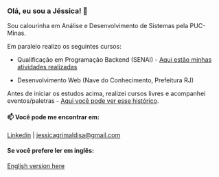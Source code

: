### Olá, eu sou a Jéssica! 👋

Sou calourinha em Análise e Desenvolvimento de Sistemas pela PUC-Minas.

Em paralelo realizo os seguintes cursos:

- Qualificação em Programação Backend (SENAI) - [Aqui estão minhas atividades realizadas](https://github.com/jessicagrimaldi/studies/tree/development/senaiAtividades) 

- Desenvolvimento Web (Nave do Conhecimento, Prefeitura RJ) 

Antes de iniciar os estudos acima, realizei cursos livres e acompanhei eventos/paletras  - [Aqui você pode ver esse histórico](https://github.com/jessicagrimaldi/jessicagrimaldi/blob/main/historicoEmTech.md). 


#### 📫 Você pode me encontrar em:
[Linkedin](https://www.linkedin.com/in/jessicagrimaldi/) |
jessicagrimaldisa@gmail.com

#### Se você prefere ler em inglês: 
[English version here](https://github.com/jessicagrimaldi/jessicagrimaldi/blob/english/EN-README.md) 
<!--
**jessicagrimaldi/jessicagrimaldi** is a ✨ _special_ ✨ repository because its `README.md` (this file) appears on your GitHub profile.

Here are some ideas to get you started:

- 🔭 I’m currently working on ...
- 🌱 I’m currently learning ...
- 👯 I’m looking to collaborate on ...
- 🤔 I’m looking for help with ...
- 💬 Ask me about ...
- 📫 How to reach me: ...
- 😄 Pronouns: ...
- ⚡ Fun fact: ...
#### 🌱 Sobre meus estudos:
-->
